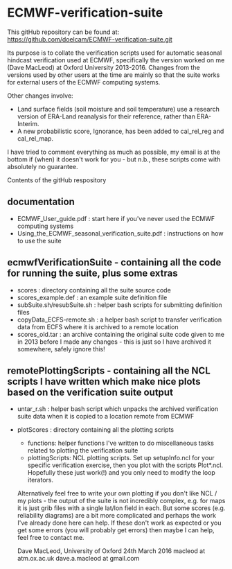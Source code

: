 # ECMWF-verification-suite

This gitHub repository can be found at:
https://github.com/doelcam/ECMWF-verification-suite.git

Its purpose is to collate the verification scripts used for automatic seasonal hindcast verification used at ECMWF, specifically the version worked on me (Dave MacLeod) at Oxford University 2013-2016. Changes from the versions used by other users at the time are mainly so that the suite works for external users of the ECMWF computing systems.

Other changes involve:
- Land surface fields (soil moisture and soil temperature) use a research version of ERA-Land reanalysis for their reference, rather than ERA-Interim.
- A new probabilistic score, Ignorance, has been added to cal_rel_reg and cal_rel_map.

I have tried to comment everything as much as possible, my email is at the bottom if (when) it doesn't work for you - but n.b., these scripts come with absolutely no guarantee.

Contents of the gitHub respository

documentation
-------------
- ECMWF_User_guide.pdf : start here if you've never used the ECMWF computing systems
- Using_the_ECMWF_seasonal_verification_suite.pdf : instructions on how to use the suite
	
	
ecmwfVerificationSuite - containing all the code for running the suite, plus some extras
-------------
- scores : directory containing all the suite source code
- scores_example.def : an example suite definition file
- subSuite.sh/resubSuite.sh : helper bash scripts for submitting definition files
- copyData_ECFS-remote.sh : a helper bash script to transfer verification data from ECFS where it is archived to a remote location
- scores_old.tar : an archive containing the original suite code given to me in 2013 before I made any changes - this is just so I have archived it somewhere, safely ignore this!

remotePlottingScripts - containing all the NCL scripts I have written which make nice plots based on the verification suite output
-------------
- untar_r.sh : helper bash script which unpacks the archived verification suite data when it is copied to a location remote from ECMWF
- plotScores : directory containing all the plotting scripts
	- functions: helper functions I've written to do miscellaneous tasks related to plotting the verification suite
	- plottingScripts: NCL plotting scripts. Set up setupInfo.ncl for your specific verification exercise, then you plot with the scripts Plot*.ncl. Hopefully these just work(!) and you only need to modify the loop iterators.
	
	Alternatively feel free to write your own plotting if you don't like NCL / my plots - the output of the suite is not incredibly complex, e.g. for maps it is just grib files with a single lat/lon field in each. But some scores (e.g. reliability diagrams) are a bit more complicated and perhaps the work I've already done here can help. If these don't work as expected or you get some errors (you will probably get errors) then maybe I can help, feel free to contact me.
	
	Dave MacLeod, University of Oxford 24th March 2016
	macleod at atm.ox.ac.uk
	dave.a.macleod at gmail.com

